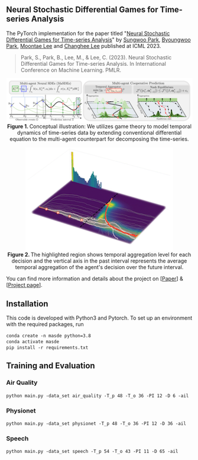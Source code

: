 ## Neural Stochastic Differential Games for Time-series Analysis

The PyTorch implementation for the paper titled "[Neural Stochastic Differential Games for Time-series Analysis](https://drive.google.com/file/d/1_k5ocoqHx50PhORfXWwVc_CzPEGznHoB/view)" by [Sungwoo Park](https://scholar.google.co.kr/citations?user=B1xpjO8AAAAJ&hl=en), [Byoungwoo Park](https://scholar.google.co.kr/citations?user=MWCPYLMAAAAJ&hl=en), [Moontae Lee](https://scholar.google.com/citations?user=BMvYy9cAAAAJ&hl=en) and [Changhee Lee](https://scholar.google.com/citations?user=kSvJTg4AAAAJ&hl=en) published at ICML 2023. 

>Park, S., Park, B., Lee, M., & Lee, C. (2023). Neural Stochastic Differential Games for Time-series Analysis. In International Conference on Machine Learning. PMLR.


<p align="center">
<img align="middle" src="https://github.com/LGAI-AML/MaSDEs/blob/main/imgs/masde_main.png" width="800" />
<br>
<b> Figure 1. </b> Conceptual illustration: We utilizes game theory to model temporal dynamics of time-series data by extending conventional differential equation to the multi-agent counterpart for decomposing the time-series.
</p>

<p align="center">
<img align="middle" src="https://github.com/LGAI-AML/MaSDEs/blob/main/imgs/mackey.gif" width="400" />
<br>
<b> Figure 2. </b> The highlighted region shows temporal aggregation level for each decision and the vertical axis in the past interval represents the average temporal aggregation of the agent's decision over the future interval.
</p>

You can find more information and details about the project on [[Paper](https://drive.google.com/file/d/17s8k2RmfzoFE_svB2qeBr429DebaANNN/view?usp=sharing)] & [[Project page](https://lgai-aml.github.io/MaSDEs/)].

## Installation
This code is developed with Python3 and Pytorch. To set up an environment with the required packages, run
```
conda create -n masde python=3.8
conda activate masde
pip install -r requirements.txt
```

## Training and Evaluation
### Air Quality
```
python main.py -data_set air_quality -T_p 48 -T_o 36 -PI 12 -D 6 -ail
```
### Physionet
```
python main.py -data_set physionet -T_p 48 -T_o 36 -PI 12 -D 36 -ail
```
### Speech
```
python main.py -data_set speech -T_p 54 -T_o 43 -PI 11 -D 65 -ail
```
